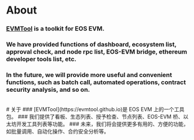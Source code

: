 # About
### [EVMTool](https://evmtool.github.io) is a toolkit for EOS EVM.
### We have provided functions of dashboard, ecosystem list, approval check, and node rpc list, EOS-EVM bridge, ethereum developer tools list, etc.
### In the future, we will provide more useful and convenient functions, such as batch call, automated operations, contract security analysis, and so on.

<br/>
# 关于
### [EVMTool](https://evmtool.github.io)是 EOS EVM 上的一个工具包。
### 我们提供了看板、生态列表、授予检查、节点列表、EOS-EVM 桥、以太坊开发工具列表等功能。
### 未来，我们将会提供更多有用的、方便的功能，如批量调用、自动化操作、合约安全分析等。
